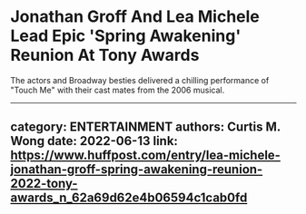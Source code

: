 # Jonathan Groff And Lea Michele Lead Epic 'Spring Awakening' Reunion At Tony Awards

The actors and Broadway besties delivered a chilling performance of "Touch Me" with their cast mates from the 2006 musical.

---
category: ENTERTAINMENT
authors: Curtis M. Wong
date: 2022-06-13
link: https://www.huffpost.com/entry/lea-michele-jonathan-groff-spring-awakening-reunion-2022-tony-awards_n_62a69d62e4b06594c1cab0fd
---
